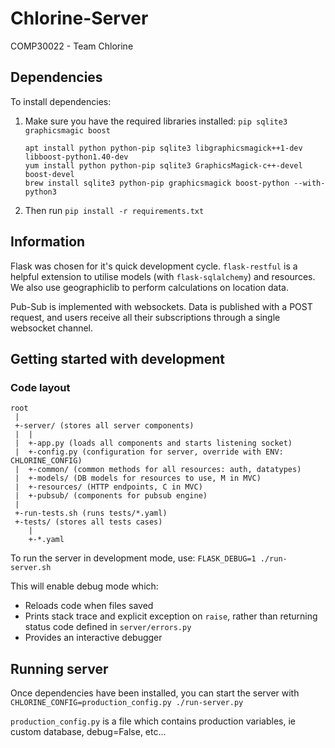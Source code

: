 # Chlorine-Server

COMP30022 - Team Chlorine

## Dependencies

To install dependencies:

1. Make sure you have the required libraries installed: `pip sqlite3 graphicsmagic boost`
   ```
   apt install python python-pip sqlite3 libgraphicsmagick++1-dev libboost-python1.40-dev
   yum install python python-pip sqlite3 GraphicsMagick-c++-devel boost-devel
   brew install sqlite3 python-pip graphicsmagick boost-python --with-python3
   ```

2. Then run `pip install -r requirements.txt`

## Information

Flask was chosen for it's quick development cycle. `flask-restful` is a helpful extension to utilise models (with `flask-sqlalchemy`) and resources. We also use geographiclib to perform calculations on location data. 

Pub-Sub is implemented with websockets. Data is published with a POST request, and users receive all their subscriptions through a single websocket channel.

## Getting started with development

### Code layout
```
root
 |
 +-server/ (stores all server components)
 |  |
 |  +-app.py (loads all components and starts listening socket)
 |  +-config.py (configuration for server, override with ENV: CHLORINE_CONFIG)
 |  +-common/ (common methods for all resources: auth, datatypes)
 |  +-models/ (DB models for resources to use, M in MVC)
 |  +-resources/ (HTTP endpoints, C in MVC)
 |  +-pubsub/ (components for pubsub engine)
 |
 +-run-tests.sh (runs tests/*.yaml)
 +-tests/ (stores all tests cases)
    |
    +-*.yaml
```

To run the server in development mode, use: `FLASK_DEBUG=1 ./run-server.sh`

This will enable debug mode which:
- Reloads code when files saved
- Prints stack trace and explicit exception on `raise`, rather than returning status code defined in `server/errors.py`
- Provides an interactive debugger

## Running server

Once dependencies have been installed, you can start the server with `CHLORINE_CONFIG=production_config.py ./run-server.py`

`production_config.py` is a file which contains production variables, ie custom database, debug=False, etc...
